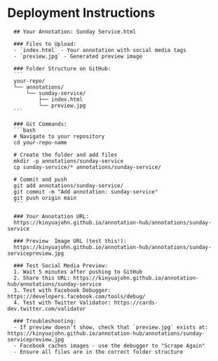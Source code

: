 # Deployment Instructions

      ## Your Annotation: Sunday Service.html

      ### Files to Upload:
      - `index.html` - Your annotation with social media tags
      - `preview.jpg` - Generated preview image

      ### Folder Structure on GitHub:
      ```
      your-repo/
      └── annotations/
          └── sunday-service/
              ├── index.html
              └── preview.jpg
      ```

      ### Git Commands:
      ```bash
      # Navigate to your repository
      cd your-repo-name

      # Create the folder and add files
      mkdir -p annotations/sunday-service
      cp sunday-service/* annotations/sunday-service/

      # Commit and push
      git add annotations/sunday-service/
      git commit -m "Add annotation: sunday-service"
      git push origin main
      ```

      ### Your Annotation URL:
      https://kinyuajohn.github.io/annotation-hub/annotations/sunday-service

      ### Preview  Image URL (test this!):
      https://kinyuajohn.github.io/annotation-hub/annotations/sunday-servicepreview.jpg

      ### Test Social Media Preview:
      1. Wait 5 minutes after pushing to GitHub
      2. Share this URL: https://kinyuajohn.github.io/annotation-hub/annotations/sunday-service
      3. Test with Facebook Debugger: https://developers.facebook.com/tools/debug/
      4. Test with Twitter Validator: https://cards-dev.twitter.com/validator

      ### Troubleshooting:
      - If preview doesn't show, check that `preview.jpg` exists at: https://kinyuajohn.github.io/annotation-hub/annotations/sunday-servicepreview.jpg
      - Facebook caches images - use the debugger to "Scrape Again"
      - Ensure all files are in the correct folder structure
      